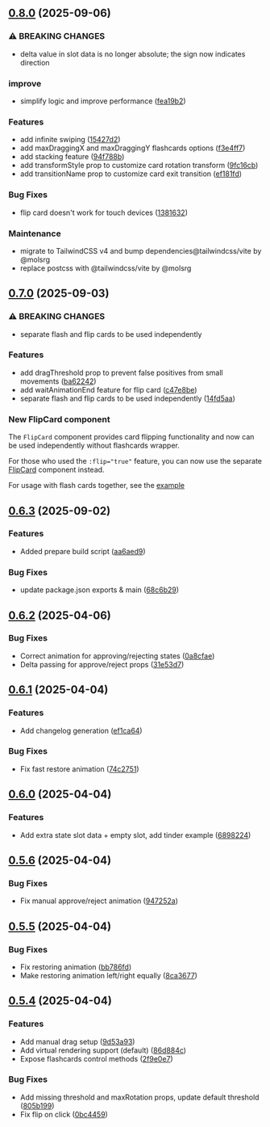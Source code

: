 ## [0.8.0](https://github.com/vad1ym/vue3-flashcards/compare/0.7.0...0.8.0) (2025-09-06)

### ⚠ BREAKING CHANGES

* delta value in slot data is no longer absolute; the sign now indicates direction

### improve

* simplify logic and improve performance ([fea19b2](https://github.com/vad1ym/vue3-flashcards/commit/fea19b25f469d5e9beedb136a65007b6060b78e8))

### Features

* add infinite swiping ([15427d2](https://github.com/vad1ym/vue3-flashcards/commit/15427d2f355a8ec25f8b50370e42883ea6f1f5e7))
* add maxDraggingX and maxDraggingY flashcards options ([f3e4ff7](https://github.com/vad1ym/vue3-flashcards/commit/f3e4ff7c2bf6d458d01d327b6baaa3232b56bbc5))
* add stacking feature ([94f788b](https://github.com/vad1ym/vue3-flashcards/commit/94f788b4bbf1a5213d5a87d843c2e70ec31ae285))
* add transformStyle prop to customize card rotation transform ([9fc16cb](https://github.com/vad1ym/vue3-flashcards/commit/9fc16cbf1e22088fd0882b0bd04aef29994c6314))
* add transitionName prop to customize card exit transition ([ef181fd](https://github.com/vad1ym/vue3-flashcards/commit/ef181fd51fd43098ad145c2f75cf6694725ae3d3))

### Bug Fixes

* flip card doesn't work for touch devices ([1381632](https://github.com/vad1ym/vue3-flashcards/commit/13816326fbf4318c879681e9a6080ee540c6ecfb))

### Maintenance

* migrate to TailwindCSS v4 and bump dependencies@tailwindcss/vite by @molsrg
* replace postcss with @tailwindcss/vite by @molsrg
## [0.7.0](https://github.com/vad1ym/vue3-flashcards/compare/v0.6.3...v0.7.0) (2025-09-03)

### ⚠ BREAKING CHANGES

* separate flash and flip cards to be used independently

### Features

* add dragThreshold prop to prevent false positives from small movements ([ba62242](https://github.com/vad1ym/vue3-flashcards/commit/ba62242bf408738929f79630bd5ac08bf1a17786))
* add waitAnimationEnd feature for flip card ([c47e8be](https://github.com/vad1ym/vue3-flashcards/commit/c47e8be256c4adc2c375608a01e7db5d91fda1b5))
* separate flash and flip cards to be used independently ([14fd5aa](https://github.com/vad1ym/vue3-flashcards/commit/14fd5aaefe47ea0968ff07d6ecb553b02627633c))

### New FlipCard component

The `FlipCard` component provides card flipping functionality and now can be used independently without flashcards wrapper.

For those who used the `:flip="true"` feature, you can now use the separate [FlipCard](/api/flipcard.html) component instead.

For usage with flash cards together, see the [example](/api/flipcard.html#flipcard-with-flashcards)
## [0.6.3](https://github.com/vad1ym/vue3-flashcards/compare/v0.6.2...v0.6.3) (2025-09-02)

### Features

* Added prepare build script ([aa6aed9](https://github.com/vad1ym/vue3-flashcards/commit/aa6aed98b3428e2fe5dcc47f12bd5ec659c27831))

### Bug Fixes

* update package.json exports & main ([68c6b29](https://github.com/vad1ym/vue3-flashcards/commit/68c6b299cc434d202cb283b7bf65bcbeab501314))
## [0.6.2](https://github.com/vad1ym/vue3-flashcards/compare/0.6.1...0.6.2) (2025-04-06)

### Bug Fixes

* Correct animation for approving/rejecting states ([0a8cfae](https://github.com/vad1ym/vue3-flashcards/commit/0a8cfae9af105ebf1684c7b761274fc99b2d7641))
* Delta passing for approve/reject props ([31e53d7](https://github.com/vad1ym/vue3-flashcards/commit/31e53d7274575043496a9a260c49a8d57c6e3635))
## [0.6.1](https://github.com/vad1ym/vue3-flashcards/compare/v0.6.0...v0.6.1) (2025-04-04)

### Features

* Add changelog generation ([ef1ca64](https://github.com/vad1ym/vue3-flashcards/commit/ef1ca64f40eae41a91d688ff7fcef01cbe922b5b))

### Bug Fixes

* Fix fast restore animation ([74c2751](https://github.com/vad1ym/vue3-flashcards/commit/74c2751863f7b418dfd466ef3eac74035e1d4c7f))
## [0.6.0](https://github.com/vad1ym/vue3-flashcards/compare/v0.5.6...v0.6.0) (2025-04-04)

### Features

* Add extra state slot data + empty slot, add tinder example ([6898224](https://github.com/vad1ym/vue3-flashcards/commit/68982241fdf67bc8626de0ba0e4a23cad990b3a2))
## [0.5.6](https://github.com/vad1ym/vue3-flashcards/compare/v0.5.5...v0.5.6) (2025-04-04)

### Bug Fixes

* Fix manual approve/reject animation ([947252a](https://github.com/vad1ym/vue3-flashcards/commit/947252aac0b3df9dd36d20ae257552cd2d29fb87))
## [0.5.5](https://github.com/vad1ym/vue3-flashcards/compare/v0.5.4...v0.5.5) (2025-04-04)

### Bug Fixes

* Fix restoring animation ([bb786fd](https://github.com/vad1ym/vue3-flashcards/commit/bb786fd629f723a59f36010cfabf3e1eef56a014))
* Make restoring animation left/right equally ([8ca3677](https://github.com/vad1ym/vue3-flashcards/commit/8ca367797c1eef8c1ef936f4c65059ffd9405a9b))
## [0.5.4](https://github.com/vad1ym/vue3-flashcards/compare/9d53a93e694e2b30e6a3b0861a6b1da697b9adba...v0.5.4) (2025-04-04)

### Features

* Add manual drag setup ([9d53a93](https://github.com/vad1ym/vue3-flashcards/commit/9d53a93e694e2b30e6a3b0861a6b1da697b9adba))
* Add virtual rendering support (default) ([86d884c](https://github.com/vad1ym/vue3-flashcards/commit/86d884c4061888b4a8f4a34f9001ffa2cb683ed8))
* Expose flashcards control methods ([2f9e0e7](https://github.com/vad1ym/vue3-flashcards/commit/2f9e0e75869e00ade329b8fa632c249f80e5ac6c))

### Bug Fixes

* Add missing threshold and maxRotation props, update default threshold ([805b199](https://github.com/vad1ym/vue3-flashcards/commit/805b199a2afea85db26d83ad640ce5e06b46fa87))
* Fix flip on click ([0bc4459](https://github.com/vad1ym/vue3-flashcards/commit/0bc4459eeb8e162e96d3bc8ad245425aa1ef9588))
